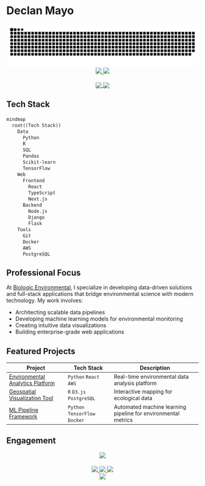 # Declan Mayo

<div align="center">
  <picture>
    <source media="(prefers-color-scheme: dark)" srcset="https://raw.githubusercontent.com/platane/snk/output/github-contribution-grid-snake-dark.svg">
    <source media="(prefers-color-scheme: light)" srcset="https://raw.githubusercontent.com/platane/snk/output/github-contribution-grid-snake.svg">
    <img alt="github contribution grid snake animation" src="https://raw.githubusercontent.com/platane/snk/output/github-contribution-grid-snake.svg">
  </picture>
</div>

<div align="center">
  <a href="https://biologicenv.com.au/">
    <img src="https://img.shields.io/badge/Data_Analyst-000?style=for-the-badge&logo=data:image/svg+xml;base64,PHN2ZyB4bWxucz0iaHR0cDovL3d3dy53My5vcmcvMjAwMC9zdmciIHZpZXdCb3g9IjAgMCAyNCAyNCI+PHBhdGggZmlsbD0iI2ZmZiIgZD0iTTEyIDJMMiA3djEwbDEwIDUgMTAtNVY3TDEyIDJ6Ii8+PC9zdmc+" />
    <img src="https://img.shields.io/badge/Full_Stack_Developer-000?style=for-the-badge&logo=data:image/svg+xml;base64,PHN2ZyB4bWxucz0iaHR0cDovL3d3dy53My5vcmcvMjAwMC9zdmciIHZpZXdCb3g9IjAgMCAyNCAyNCI+PHBhdGggZmlsbD0iI2ZmZiIgZD0iTTggMTYuNUwxNiA3bC0xLjUtMS41TDggMTMuMzMgNS41IDExIDQgMTIuNWw0IDR6Ii8+PC9zdmc+" />
  </a>
</div>

<br />

<div align="center">
  <a href="https://github.com/DMayoBiologic/github-readme-stats">
    <img height="200" align="center" src="https://github-readme-stats.vercel.app/api?username=DMayoBiologic&theme=transparent&hide_border=true&show_icons=true&rank_icon=github&custom_title=Project%20Contributions" />
  </a>
  <a href="https://github.com/DMayoBiologic/convoychat">
    <img height="200" align="center" src="https://github-readme-stats.vercel.app/api/top-langs/?username=DMayoBiologic&theme=transparent&hide_border=true&layout=compact&langs_count=8&card_width=320" />
  </a>
</div>

## Tech Stack

```mermaid
mindmap
  root((Tech Stack))
    Data
      Python
      R
      SQL
      Pandas
      Scikit-learn
      TensorFlow
    Web
      Frontend
        React
        TypeScript
        Next.js
      Backend
        Node.js
        Django
        Flask
    Tools
      Git
      Docker
      AWS
      PostgreSQL
```

## Professional Focus

At [Biologic Environmental](https://biologicenv.com.au/), I specialize in developing data-driven solutions and full-stack applications that bridge environmental science with modern technology. My work involves:

- Architecting scalable data pipelines
- Developing machine learning models for environmental monitoring
- Creating intuitive data visualizations
- Building enterprise-grade web applications

## Featured Projects

<div align="center">

| Project | Tech Stack | Description |
|---------|------------|-------------|
| [Environmental Analytics Platform](https://github.com/DMayoBiologic) | `Python` `React` `AWS` | Real-time environmental data analysis platform |
| [Geospatial Visualization Tool](https://github.com/DMayoBiologic) | `R` `D3.js` `PostgreSQL` | Interactive mapping for ecological data |
| [ML Pipeline Framework](https://github.com/DMayoBiologic) | `Python` `TensorFlow` `Docker` | Automated machine learning pipeline for environmental metrics |

</div>

## Engagement

<div align="center">
  <img src="https://github-readme-activity-graph.vercel.app/graph?username=DMayoBiologic&theme=react-dark&hide_border=true&height=300" />
</div>

<br />

<div align="center">
  <a href="mailto:declan.mayo@biologicenv.com.au">
    <img src="https://img.shields.io/badge/Email-000?style=for-the-badge&logo=gmail" />
  </a>
  <a href="https://www.linkedin.com/">
    <img src="https://img.shields.io/badge/LinkedIn-000?style=for-the-badge&logo=linkedin" />
  </a>
  <a href="https://biologicenv.com.au/">
    <img src="https://img.shields.io/badge/Website-000?style=for-the-badge&logo=safari" />
  </a>
</div>

<div align="center">
  <img src="https://komarev.com/ghpvc/?username=DMayoBiologic&color=000000&style=for-the-badge" />
</div>
